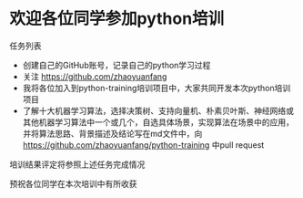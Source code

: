 # 欢迎各位同学参加python培训

任务列表
- 创建自己的GitHub账号，记录自己的python学习过程
- 关注 https://github.com/zhaoyuanfang
- 我将各位加入到python-training培训项目中，大家共同开发本次python培训项目
- 了解十大机器学习算法，选择决策树、支持向量机、朴素贝叶斯、神经网络或其他机器学习算法中一个或几个，自选具体场景，实现算法在场景中的应用，并将算法思路、背景描述及结论写在md文件中，向 https://github.com/zhaoyuanfang/python-training 中pull request

培训结果评定将参照上述任务完成情况

预祝各位同学在本次培训中有所收获
